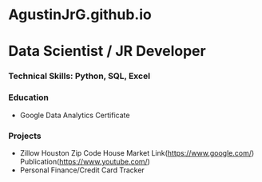# AgustinJrG.github.io

# Data Scientist / JR Developer

### Technical Skills: Python, SQL, Excel

### Education
- Google Data Analytics Certificate

### Projects
- Zillow Houston Zip Code House Market
  Link(https://www.google.com/)
  Publication(https://www.youtube.com/)
- Personal Finance/Credit Card Tracker
